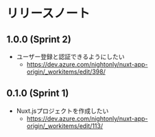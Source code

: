 # リリースノート

## 1.0.0 (Sprint 2)

- ユーザー登録と認証できるようにしたい
  - https://dev.azure.com/nightonly/nuxt-app-origin/_workitems/edit/398/

## 0.1.0 (Sprint 1)

- Nuxt.jsプロジェクトを作成したい
  - https://dev.azure.com/nightonly/nuxt-app-origin/_workitems/edit/113/
